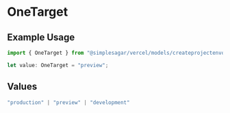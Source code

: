 # OneTarget

## Example Usage

```typescript
import { OneTarget } from "@simplesagar/vercel/models/createprojectenvop.js";

let value: OneTarget = "preview";
```

## Values

```typescript
"production" | "preview" | "development"
```